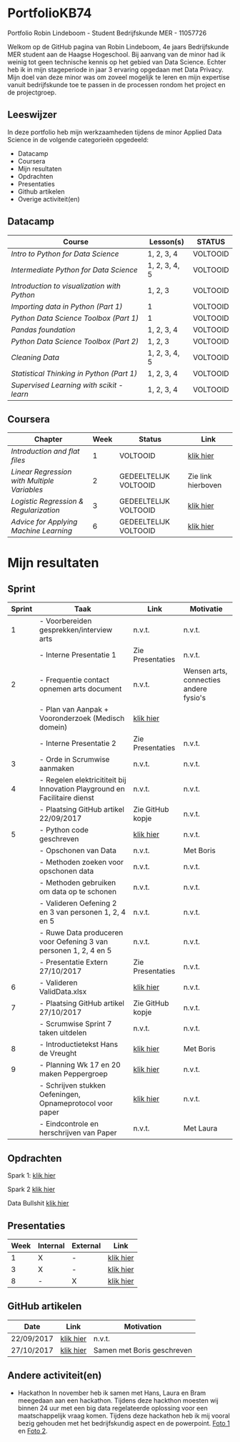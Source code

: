 # PortfolioKB74
Portfolio Robin Lindeboom - Student Bedrijfskunde MER - 11057726

Welkom op de GitHub pagina van Robin Lindeboom, 4e jaars Bedrijfskunde MER student aan de Haagse Hogeschool. Bij aanvang van de minor had ik weinig tot geen technische kennis op het gebied van Data Science. Echter heb ik in mijn stageperiode in jaar 3 ervaring opgedaan met Data Privacy. Mijn doel van deze minor was om zoveel mogelijk te leren en mijn expertise vanuit bedrijfskunde toe te passen in de processen rondom het project en de projectgroep. 

## **Leeswijzer** 
In deze portfolio heb mijn werkzaamheden tijdens de minor Applied Data Science in de volgende categorieën opgedeeld: 

- Datacamp
- Coursera
- Mijn resultaten
- Opdrachten
- Presentaties
- Github artikelen
- Overige activiteit(en)

## **Datacamp**

| Course | Lesson(s) | STATUS |
| --- | --- | --- |
| *Intro to Python for Data Science* | 1, 2, 3, 4 | VOLTOOID |
| *Intermediate Python for Data Science* | 1, 2, 3, 4, 5 | VOLTOOID |
| *Introduction to visualization with Python* | 1, 2, 3 | VOLTOOID |
| *Importing data in Python (Part 1)* | 1 | VOLTOOID |
| *Python Data Science Toolbox (Part 1)* | 1 | VOLTOOID |
| *Pandas foundation* | 1, 2, 3, 4 | VOLTOOID |
| *Python Data Science Toolbox (Part 2)* | 1, 2, 3 | VOLTOOID |
| *Cleaning Data* | 1, 2, 3, 4, 5 | VOLTOOID |
| *Statistical Thinking in Python (Part 1)* | 1, 2, 3, 4 | VOLTOOID |
| *Supervised Learning with scikit - learn* | 1, 2, 3, 4 | VOLTOOID |

## **Coursera**

| Chapter | Week | Status | Link |
| --- | --- | --- | --- |
| *Introduction and flat files* | 1 | VOLTOOID | [klik hier](https://user-images.githubusercontent.com/31730404/35462125-f9bc3614-02ea-11e8-9231-7eb3ecaf9cf7.png) |
| *Linear Regression with Multiple Variables* | 2 | GEDEELTELIJK VOLTOOID | Zie link hierboven |
| *Logistic Regression & Regularization* | 3 | GEDEELTELIJK VOLTOOID | [klik hier](https://user-images.githubusercontent.com/31730404/35462129-feb57c7a-02ea-11e8-9204-17e073ac83e4.png) |
| *Advice for Applying Machine Learning* | 6 | GEDEELTELIJK VOLTOOID | [klik hier](https://user-images.githubusercontent.com/31730404/35462301-aac64346-02eb-11e8-8839-a920f1e69ab7.png) |

# Mijn resultaten

## Sprint

| Sprint | Taak | Link | Motivatie |
| --- | --- | --- | --- |
| 1 | - Voorbereiden gesprekken/interview arts | n.v.t. | n.v.t. |
|  | - Interne Presentatie 1 | Zie Presentaties | n.v.t. |
| 2 | - Frequentie contact opnemen arts document | n.v.t. | Wensen arts, connecties andere fysio's |
|  | - Plan van Aanpak + Vooronderzoek (Medisch domein) | [klik hier](https://github.com/rdlindeboom95/PortfolioKB74/files/1669441/Aanpak.vooronderzoek.docx) |  |
|  | - Interne Presentatie 2| Zie Presentaties | n.v.t. | 
| 3 | - Orde in Scrumwise aanmaken | n.v.t. | n.v.t. |
| 4 | - Regelen elektricititeit bij Innovation Playground en Facilitaire dienst | n.v.t. | n.v.t. |
| | - Plaatsing GitHub artikel 22/09/2017 | Zie GitHub kopje | n.v.t. |
| 5 | - Python code geschreven | [klik hier](https://github.com/rdlindeboom95/PortfolioKB74/files/1669440/Python.Code.docx) | n.v.t. |
| | - Opschonen van Data | n.v.t. | Met Boris |
| | - Methoden zoeken voor opschonen data | n.v.t. | n.v.t. |
| | - Methoden gebruiken om data op te schonen | n.v.t. | n.v.t. |
| | - Valideren Oefening 2 en 3 van personen 1, 2, 4 en 5 | n.v.t. | n.v.t. |
| | - Ruwe Data produceren voor Oefening 3 van personen 1, 2, 4 en 5 | n.v.t. | n.v.t. |
| | - Presentatie Extern 27/10/2017 | Zie Presentaties | n.v.t. | n.v.t. |
| 6 | - Valideren ValidData.xlsx | [klik hier](https://github.com/rdlindeboom95/PortfolioKB74/files/1669443/ValidData.xlsx) | n.v.t.|
| 7 | - Plaatsing GitHub artikel 27/10/2017 | Zie GitHub kopje | n.v.t. |
|  | - Scrumwise Sprint 7 taken uitdelen | n.v.t. | n.v.t. |
| 8 | - Introductietekst Hans de Vreught | [klik hier](https://github.com/rdlindeboom95/PortfolioKB74/files/1669438/Introductie.Pepper.project.2.docx) | Met Boris |
| 9 | - Planning Wk 17 en 20 maken Peppergroep | [klik hier](https://github.com/rdlindeboom95/PortfolioKB74/files/1669439/Planning.ADS.wk.17.tm.20.docx) | n.v.t. |
| | - Schrijven stukken Oefeningen, Opnameprotocol voor paper | [klik hier](https://github.com/rdlindeboom95/PortfolioKB74/files/1669449/Paper.stukken.Robin.docx) | n.v.t. |
| | - Eindcontrole en herschrijven van Paper | n.v.t. | Met Laura |


## Opdrachten

Spark 1: [klik hier](https://github.com/rdlindeboom95/PortfolioKB74/blob/master/Assignment%2B2%2B-%2BSpark%2B-%2BR.D.%2BLindeboom%2B-%2B11057726.md)

Spark 2 [klik hier](https://github.com/rdlindeboom95/PortfolioKB74/blob/master/Assignment%2B2%2B-%2BSpark%2B-%2BR.D.%2BLindeboom%2B-%2B11057726.md)

Data Bullshit [klik hier](https://github.com/rdlindeboom95/PortfolioKB74/files/1669024/Opdracht.Calling.out.Data.bullshit.-.Robin.Lindeboom.-.11057726.pdf)



## Presentaties

| Week | Internal | External | Link | 
| --- | --- | --- | --- | 
| 1 | X | - |  [klik hier](https://github.com/rdlindeboom95/PortfolioKB74/files/1669025/Intern.P1.pptx) | 
| 3 | X | - | [klik hier](https://github.com/rdlindeboom95/PortfolioKB74/files/1669026/Intern.P2.pptx)|
| 8 | - | X | [klik hier](https://github.com/rdlindeboom95/PortfolioKB74/files/1669313/Extern.P3.pptx)|

## GitHub artikelen

| Date | Link | Motivation |
| --- | --- | --- |
| 22/09/2017 | [klik hier](https://github.com/rdlindeboom95/PortfolioKB74/files/1669327/Github.artikel.22092017.docx) | n.v.t. |
| 27/10/2017 | [klik hier](https://github.com/rdlindeboom95/PortfolioKB74/files/1669327/Github.artikel.22092017.docx) | Samen met Boris geschreven|

## Andere activiteit(en)

- Hackathon 
In november heb ik samen met Hans, Laura en Bram meegedaan aan een hackathon. Tijdens deze hackthon moesten wij binnen 24 uur met een big data regelateerde oplossing voor een maatschappelijk vraag komen. Tijdens deze hackathon heb ik mij vooral bezig gehouden met het bedrijfskundig aspect en de powerpoint. [Foto 1](https://user-images.githubusercontent.com/31730404/35458028-1ef4b9a2-02db-11e8-8b1c-aab89ce836b3.png) en [Foto 2](https://user-images.githubusercontent.com/31730404/35458030-1f0bbb2a-02db-11e8-932b-fd37198f549d.png).

